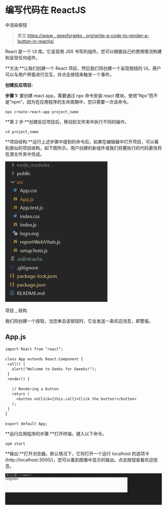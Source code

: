 # 编写代码在 ReactJS

中渲染按钮

> 原文:[https://www . geesforgeks . org/write-a-code-to-render-a-button-in-reactjs/](https://www.geeksforgeeks.org/write-a-code-to-render-a-button-in-reactjs/)

React 是一个 UI 库。它呈现用 JSX 书写的组件。您可以根据自己的使用情况构建和呈现任何组件。

**方法:**让我们创建一个 React 项目，然后我们将创建一个呈现按钮的 UI。用户可以与用户界面进行交互，并点击按钮来触发一个事件。

**创建反应项目:**

**步骤 1:** 要创建 react app，需要通过 npx 命令安装 react 模块。使用“Npx”而不是“npm”，因为在应用程序的生命周期中，您只需要一次该命令。

```
npx create-react-app project_name
```

**第 2 步:**创建反应项目后，移动到文件夹中执行不同的操作。

```
cd project_name
```

**项目结构:**运行上述步骤中提到的命令后，如果在编辑器中打开项目，可以看到类似的项目结构，如下图所示。用户创建的新组件或我们将要执行的代码更改将在源文件夹中完成。

![](img/f04ae0d8b722a9fff0bd9bd138b29c23.png)

项目 _ 结构

我们将创建一个按钮，当您单击该按钮时，它会发送一条欢迎消息，即警报。

## App.js

```
import React from "react";

class App extends React.Component {
 call() {
   alert("Welcome to Geeks for Geeeks!");
 }
 render() {

   // Rendering a button
   return (
     <button onClick={this.call}>Click the button!</button>
   );
 }
}

export default App;
```

**运行应用程序的步骤:**打开终端，键入以下命令。

```
npm start
```

**输出:**打开浏览器。默认情况下，它将打开一个运行 localhost 的选项卡(http://localhost:3000/)，您可以看到图像中显示的输出。点击按钮查看欢迎信息。

![](img/90e960ed07fe568869e13a410b019375.png)
